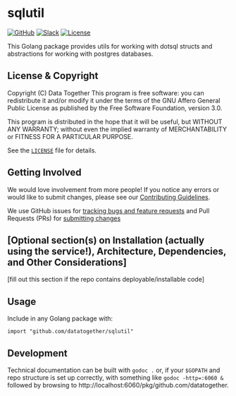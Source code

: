 # sqlutil

<!-- Repo Badges for: Github Project, Slack, License-->

[![GitHub](https://img.shields.io/badge/project-Data_Together-487b57.svg?style=flat-square)](http://github.com/datatogether)
[![Slack](https://img.shields.io/badge/slack-Archivers-b44e88.svg?style=flat-square)](https://archivers-slack.herokuapp.com/)
[![License](https://img.shields.io/github/license/datatogether/sqlutil.svg)](./LICENSE) 

This Golang package provides utils for working with dotsql structs and abstractions for working with postgres databases.

## License & Copyright

Copyright (C) <year> Data Together
This program is free software: you can redistribute it and/or modify it under
the terms of the GNU Affero General Public License as published by the Free Software
Foundation, version 3.0.

This program is distributed in the hope that it will be useful, but WITHOUT ANY
WARRANTY; without even the implied warranty of MERCHANTABILITY or FITNESS FOR A
PARTICULAR PURPOSE.

See the [`LICENSE`](./LICENSE) file for details.

## Getting Involved

We would love involvement from more people! If you notice any errors or would like to submit changes, please see our [Contributing Guidelines](./.github/CONTRIBUTING.md). 

We use GitHub issues for [tracking bugs and feature requests](https://github.com/datatogether/REPONAME/issues) and Pull Requests (PRs) for [submitting changes](https://github.com/datatogether/REPONAME/pulls)

## [Optional section(s) on Installation (actually using the service!), Architecture, Dependencies, and Other Considerations]

[fill  out this section if the repo contains deployable/installable code]

## Usage

Include in any Golang package with:

`import "github.com/datatogether/sqlutil"`

## Development

Technical documentation can be built with `godoc .` or, if your `$GOPATH` and repo structure is set up correctly, with something like `godoc -http=:6060 &` followed by browsing to http://localhost:6060/pkg/github.com/datatogether.
